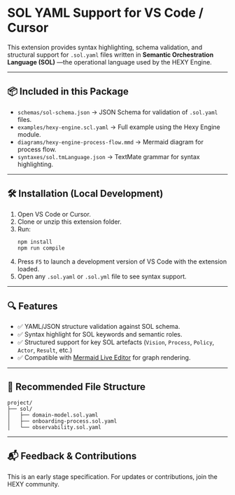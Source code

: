
# SOL YAML Support for VS Code / Cursor

This extension provides syntax highlighting, schema validation, and structural support for `.sol.yaml` files written in **Semantic Orchestration Language (SOL)** —the operational language used by the HEXY Engine.

---

## 📦 Included in this Package

- `schemas/sol-schema.json` → JSON Schema for validation of `.sol.yaml` files.
- `examples/hexy-engine.scl.yaml` → Full example using the Hexy Engine module.
- `diagrams/hexy-engine-process-flow.mmd` → Mermaid diagram for process flow.
- `syntaxes/sol.tmLanguage.json` → TextMate grammar for syntax highlighting.

---

## 🛠 Installation (Local Development)

1. Open VS Code or Cursor.
2. Clone or unzip this extension folder.
3. Run:
   ```bash
   npm install
   npm run compile
   ```
4. Press `F5` to launch a development version of VS Code with the extension loaded.
5. Open any `.sol.yaml` or `.sol.yml` file to see syntax support.

---

## 🔍 Features

- ✅ YAML/JSON structure validation against SOL schema.
- ✅ Syntax highlight for SOL keywords and semantic roles.
- ✅ Structured support for key SOL artefacts (`Vision`, `Process`, `Policy`, `Actor`, `Result`, etc.)
- ✅ Compatible with [Mermaid Live Editor](https://mermaid.live/) for graph rendering.

---

## 📁 Recommended File Structure

```
project/
├── sol/
│   ├── domain-model.sol.yaml
│   ├── onboarding-process.sol.yaml
│   └── observability.sol.yaml
```

---

## 📬 Feedback & Contributions

This is an early stage specification. For updates or contributions, join the HEXY community.
